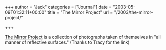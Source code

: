 +++
author = "Jack"
categories = ["Journal"]
date = "2003-05-09T01:32:11+00:00"
title = "The Mirror Project"
url = "/2003/the-mirror-project/"

+++

[The Mirror Project][1] is a collection of photographs taken of themselves in "all manner of reflective surfaces." (Thanks to Tracy for the link)

 [1]: http://www.mirrorproject.com/